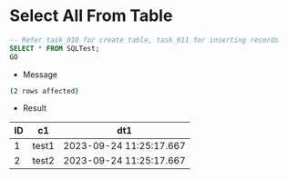 # Select All From Table

```sql
-- Refer task_010 for create table, task_011 for inserting records
SELECT * FROM SQLTest;
GO
```

- Message

```bash
(2 rows affected)
```

- Result

| ID | c1   | dt1                    |
|----|------|------------------------|
| 1  | test1| 2023-09-24 11:25:17.667|
| 2  | test2| 2023-09-24 11:25:17.667|
